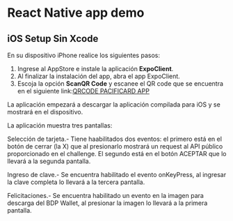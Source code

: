 # React Native app demo
## iOS Setup Sin Xcode
En su dispositivo iPhone realice los siguientes pasos:

1. Ingrese al AppStore e instale la aplicación **ExpoClient**.
1. Al finalizar la instalación del app, abra el app ExpoClient.
1. Escoja la opción **ScanQR Code** y escanee el QR code que se encuentra en el siguiente link:[QRCODE PACIFICARD APP](https://expo.io/@fabio.bazurto/testing) 

La aplicación empezará a descargar la aplicación compilada para iOS y se mostrará en el dispositivo.

La aplicación muestra tres pantallas:

Selección de tarjeta.- Tiene haabilitados dos eventos: el primero está en el botón de cerrar (la X) que al presionarlo mostrará un request al API público proporcionado en el challenge. El segundo está en el botón ACEPTAR que lo llevará a la segunda pantalla.

Ingreso de clave.- Se encuentra habilitado el evento onKeyPress, al ingresar la clave completa lo llevará a la tercera pantalla.

Felicitaciones.- Se encuentra habilitado un evento en la imagen para descarga del BDP Wallet, al presionar la imagen lo llevará a la primera pantalla.
